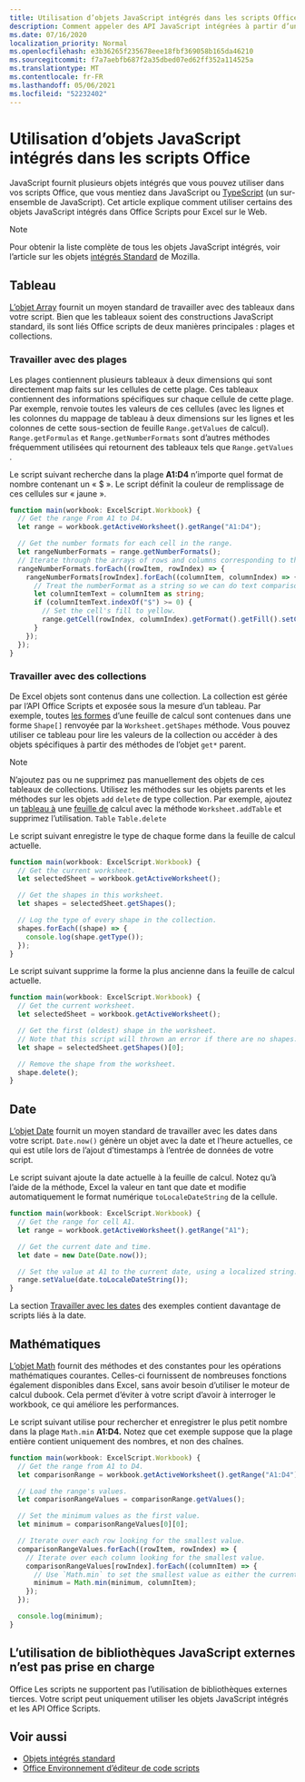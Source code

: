 ```yaml
---
title: Utilisation d’objets JavaScript intégrés dans les scripts Office
description: Comment appeler des API JavaScript intégrées à partir d’un script Office dans Excel sur le Web.
ms.date: 07/16/2020
localization_priority: Normal
ms.openlocfilehash: e3b36265f235678eee18fbf369058b165da46210
ms.sourcegitcommit: f7a7aebfb687f2a35dbed07ed62ff352a114525a
ms.translationtype: MT
ms.contentlocale: fr-FR
ms.lasthandoff: 05/06/2021
ms.locfileid: "52232402"
---
```

# <a name="using-built-in-javascript-objects-in-office-scripts"></a>Utilisation d’objets JavaScript intégrés dans les scripts Office

JavaScript fournit plusieurs objets intégrés que vous pouvez utiliser dans vos scripts Office, que vous mentiez dans JavaScript ou [TypeScript](../overview/code-editor-environment.md) (un sur-ensemble de JavaScript). Cet article explique comment utiliser certains des objets JavaScript intégrés dans Office Scripts pour Excel sur le Web.

> [!NOTE]
> Pour obtenir la liste complète de tous les objets JavaScript intégrés, voir l’article sur les objets [intégrés Standard](https://developer.mozilla.org/docs/Web/JavaScript/Reference/Global_Objects) de Mozilla.

## <a name="array"></a>Tableau

[L’objet Array](https://developer.mozilla.org/docs/Web/JavaScript/Reference/Global_Objects/Array) fournit un moyen standard de travailler avec des tableaux dans votre script. Bien que les tableaux soient des constructions JavaScript standard, ils sont liés Office scripts de deux manières principales : plages et collections.

### <a name="working-with-ranges"></a>Travailler avec des plages

Les plages contiennent plusieurs tableaux à deux dimensions qui sont directement map faits sur les cellules de cette plage. Ces tableaux contiennent des informations spécifiques sur chaque cellule de cette plage. Par exemple, renvoie toutes les valeurs de ces cellules (avec les lignes et les colonnes du mappage de tableau à deux dimensions sur les lignes et les colonnes de cette sous-section de feuille `Range.getValues` de calcul). `Range.getFormulas` et `Range.getNumberFormats` sont d’autres méthodes fréquemment utilisées qui retournent des tableaux tels que `Range.getValues` .

Le script suivant recherche dans la plage **A1:D4** n’importe quel format de nombre contenant un « $ ». Le script définit la couleur de remplissage de ces cellules sur « jaune ».

```TypeScript
function main(workbook: ExcelScript.Workbook) {
  // Get the range From A1 to D4.
  let range = workbook.getActiveWorksheet().getRange("A1:D4");

  // Get the number formats for each cell in the range.
  let rangeNumberFormats = range.getNumberFormats();
  // Iterate through the arrays of rows and columns corresponding to those in the range.
  rangeNumberFormats.forEach((rowItem, rowIndex) => {
    rangeNumberFormats[rowIndex].forEach((columnItem, columnIndex) => {
      // Treat the numberFormat as a string so we can do text comparisons.
      let columnItemText = columnItem as string;
      if (columnItemText.indexOf("$") >= 0) {
        // Set the cell's fill to yellow.
        range.getCell(rowIndex, columnIndex).getFormat().getFill().setColor("yellow");
      }
    });
  });
}
```

### <a name="working-with-collections"></a>Travailler avec des collections

De Excel objets sont contenus dans une collection. La collection est gérée par l’API Office Scripts et exposée sous la mesure d’un tableau. Par exemple, toutes [les formes](/javascript/api/office-scripts/excelscript/excelscript.shape) d’une feuille de calcul sont contenues dans une forme `Shape[]` renvoyée par la `Worksheet.getShapes` méthode. Vous pouvez utiliser ce tableau pour lire les valeurs de la collection ou accéder à des objets spécifiques à partir des méthodes de l’objet `get*` parent.

> [!NOTE]
> N’ajoutez pas ou ne supprimez pas manuellement des objets de ces tableaux de collections. Utilisez les méthodes sur les objets parents et les méthodes sur les objets `add` `delete` de type collection. Par exemple, ajoutez un [tableau à](/javascript/api/office-scripts/excelscript/excelscript.table) une [feuille de](/javascript/api/office-scripts/excelscript/excelscript.worksheet) calcul avec la méthode `Worksheet.addTable` et supprimez l’utilisation. `Table` `Table.delete`

Le script suivant enregistre le type de chaque forme dans la feuille de calcul actuelle.

```TypeScript
function main(workbook: ExcelScript.Workbook) {
  // Get the current worksheet.
  let selectedSheet = workbook.getActiveWorksheet();

  // Get the shapes in this worksheet.
  let shapes = selectedSheet.getShapes();

  // Log the type of every shape in the collection.
  shapes.forEach((shape) => {
    console.log(shape.getType());
  });
}
```

Le script suivant supprime la forme la plus ancienne dans la feuille de calcul actuelle.

```Typescript
function main(workbook: ExcelScript.Workbook) {
  // Get the current worksheet.
  let selectedSheet = workbook.getActiveWorksheet();

  // Get the first (oldest) shape in the worksheet.
  // Note that this script will thrown an error if there are no shapes.
  let shape = selectedSheet.getShapes()[0];

  // Remove the shape from the worksheet.
  shape.delete();
}
```

## <a name="date"></a>Date

[L’objet Date](https://developer.mozilla.org/docs/Web/JavaScript/Reference/Global_Objects/Date) fournit un moyen standard de travailler avec les dates dans votre script. `Date.now()` génère un objet avec la date et l’heure actuelles, ce qui est utile lors de l’ajout d’timestamps à l’entrée de données de votre script.

Le script suivant ajoute la date actuelle à la feuille de calcul. Notez qu’à l’aide de la méthode, Excel la valeur en tant que date et modifie automatiquement le format numérique `toLocaleDateString` de la cellule.

```TypeScript
function main(workbook: ExcelScript.Workbook) {
  // Get the range for cell A1.
  let range = workbook.getActiveWorksheet().getRange("A1");

  // Get the current date and time.
  let date = new Date(Date.now());

  // Set the value at A1 to the current date, using a localized string.
  range.setValue(date.toLocaleDateString());
}
```

La section [Travailler avec les dates](../resources/samples/excel-samples.md#dates) des exemples contient davantage de scripts liés à la date.

## <a name="math"></a>Mathématiques

[L’objet Math](https://developer.mozilla.org/docs/Web/JavaScript/Reference/Global_Objects/Math) fournit des méthodes et des constantes pour les opérations mathématiques courantes. Celles-ci fournissent de nombreuses fonctions également disponibles dans Excel, sans avoir besoin d’utiliser le moteur de calcul dubook. Cela permet d’éviter à votre script d’avoir à interroger le workbook, ce qui améliore les performances.

Le script suivant utilise pour rechercher et enregistrer le plus petit nombre dans la plage `Math.min` **A1:D4.** Notez que cet exemple suppose que la plage entière contient uniquement des nombres, et non des chaînes.

```TypeScript
function main(workbook: ExcelScript.Workbook) {
  // Get the range from A1 to D4.
  let comparisonRange = workbook.getActiveWorksheet().getRange("A1:D4");

  // Load the range's values.
  let comparisonRangeValues = comparisonRange.getValues();

  // Set the minimum values as the first value.
  let minimum = comparisonRangeValues[0][0];

  // Iterate over each row looking for the smallest value.
  comparisonRangeValues.forEach((rowItem, rowIndex) => {
    // Iterate over each column looking for the smallest value.
    comparisonRangeValues[rowIndex].forEach((columnItem) => {
      // Use `Math.min` to set the smallest value as either the current cell's value or the previous minimum.
      minimum = Math.min(minimum, columnItem);
    });
  });

  console.log(minimum);
}

```

## <a name="use-of-external-javascript-libraries-is-not-supported"></a>L’utilisation de bibliothèques JavaScript externes n’est pas prise en charge

Office Les scripts ne supportent pas l’utilisation de bibliothèques externes tierces. Votre script peut uniquement utiliser les objets JavaScript intégrés et les API Office Scripts.

## <a name="see-also"></a>Voir aussi

- [Objets intégrés standard](https://developer.mozilla.org/docs/Web/JavaScript/Reference/Global_Objects)
- [Office Environnement d’éditeur de code scripts](../overview/code-editor-environment.md)
